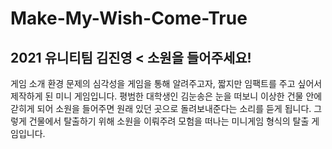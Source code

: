 # Make-My-Wish-Come-True
2021 유니티팀 김진영
<
소원을 들어주세요!
---
게임 소개 
환경 문제의 심각성을 게임을 통해 알려주고자, 짧지만 임팩트를 주고 싶어서 제작하게 된 미니 게임입니다. 평범한 대학생인 김눈송은 눈을 떠보니 이상한 건물 안에 갇히게 되어 소원을 들어주면 원래 있던 곳으로 돌려보내준다는 소리를 듣게 됩니다. 그렇게 건물에서 탈출하기 위해 소원을 이뤄주려 모험을 떠나는 미니게임 형식의 탈출 게임입니다. 
